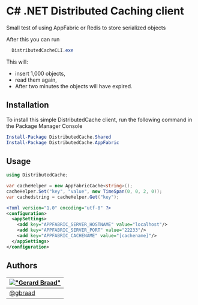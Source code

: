 C# .NET Distributed Caching client
==================================


Small test of using AppFabric or Redis to store serialized objects


After this you can run
```powershell
  DistributedCacheCLI.exe
```

This will:
  * insert 1,000 objects,
  * read them again,
  * After two minutes the objects will have expired.


Installation
------------

To install this simple DistributedCache client, run the following command in the Package Manager Console
```powershell
Install-Package DistributedCache.Shared
Install-Package DistributedCache.AppFabric
```


Usage
-----

```cs
using DistributedCache;

var cacheHelper = new AppFabricCache<string>();
cacheHelper.Set("key", "value", new TimeSpan(0, 0, 2, 0));
var cachedstring = cacheHelper.Get("key");
```

```xml
<?xml version="1.0" encoding="utf-8" ?>
<configuration>
  <appSettings>
    <add key="APPFABRIC_SERVER_HOSTNAME" value="localhost"/>
    <add key="APPFABRIC_SERVER_PORT" value="22233"/>
    <add key="APPFABRIC_CACHENAME" value="[cachename]"/>
  </appSettings>
</configuration>
```


Authors
-------

| [!["Gerard Braad"](http://gravatar.com/avatar/e466994eea3c2a1672564e45aca844d0.png?s=60)](http://gbraad.nl "Gerard Braad <me@gbraad.nl>") |
|---|
| [@gbraad](https://twitter.com/gbraad)  |
